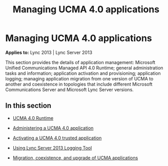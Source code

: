 ﻿---
title: Managing UCMA 4.0 applications
TOCTitle: Managing UCMA 4.0 applications
ms:assetid: 0666e40f-91b0-4549-aaa4-8180b53288f0
ms:mtpsurl: https://msdn.microsoft.com/library/Dn466088(v=office.15)
ms:contentKeyID: 57103170
ms.date: 07/25/2014
mtps_version: v=office.15
---

# Managing UCMA 4.0 applications


**Applies to:** Lync 2013 | Lync Server 2013

This section provides the details of application management: Microsoft Unified Communications Managed API 4.0 Runtime; general administration tasks and information; application activation and provisioning; application logging; managing application migration from one version of UCMA to another and coexistence in topologies that include different Microsoft Communications Server and Microsoft Lync Server versions.

## In this section

  - [UCMA 4.0 Runtime](ucma-4-0-runtime.md)

  - [Administering a UCMA 4.0 application](administering-a-ucma-4-0-application.md)

  - [Activating a UCMA 4.0 trusted application](activating-a-ucma-4-0-trusted-application.md)

  - [Using Lync Server 2013 Logging Tool](using-lync-server-2013-logging-tool.md)

  - [Migration, coexistence, and upgrade of UCMA applications](migration-coexistence-and-upgrade-of-ucma-applications.md)

